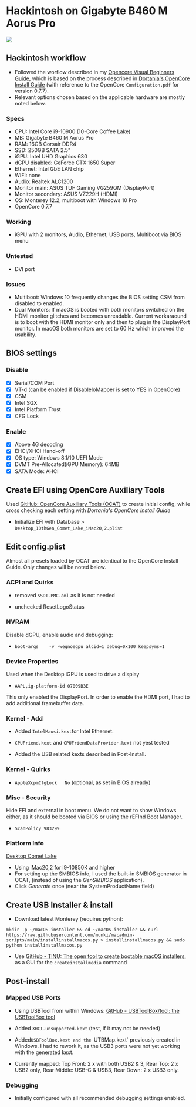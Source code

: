 # Hackintosh on Gigabyte B460 M Aorus Pro

![](Monterey_Hackintosh_B460M_Screenshot.png)

## Hackintosh workflow

- Followed the worflow described in my [Opencore Visual Beginners Guide](https://chriswayg.gitbook.io/opencore-visual-beginners-guide/), which is based on the process described in [Dortania's OpenCore Install Guide](https://dortania.github.io/OpenCore-Install-Guide/) (with reference to the OpenCore `Configuration.pdf` for version 0.7.7).
- Relevant options chosen based on the applicable hardware are mostly noted below.

### Specs

* CPU: Intel Core i9-10900 (10-Core Coffee Lake)
* MB: Gigabyte B460 M Aorus Pro
* RAM: 16GB Corsair DDR4
* SSD: 250GB SATA 2.5"
* iGPU: Intel UHD Graphics 630
* dGPU disabled: GeForce GTX 1650 Super
* Ethernet: Intel GbE LAN chip
* WIFI: none
* Audio: Realtek ALC1200
* Monitor main: ASUS TUF Gaming VG259QM (DisplayPort)
* Monitor secondary: ASUS VZ229H (HDMI)
* OS: Monterey 12.2, multiboot with Windows 10 Pro
* OpenCore 0.7.7

### Working

- iGPU with 2 monitors, Audio, Ethernet, USB ports, Multiboot via BIOS menu

### Untested

- DVI port

### Issues

- Multiboot: Windows 10 frequently changes the BIOS setting CSM from disabled to enabled.
- Dual Monitors: If macOS is booted with both monitors switched on the HDMI monitor glitches and becomes unreadable. Current workaraound is to boot with the HDMI monitor only and then to plug in the DisplayPort monitor. In macOS both monitors are set to 60 Hz which improved the usability.

## BIOS settings

### Disable

- [x] Serial/COM Port
- [x] VT-d (can be enabled if DisableIoMapper is set to YES in OpenCore)
- [x] CSM
- [x] Intel SGX
- [x] Intel Platform Trust
- [x] CFG Lock

### Enable

- [x] Above 4G decoding
- [x] EHCI/XHCI Hand-off
- [x] OS type: Windows 8.1/10 UEFI Mode
- [x] DVMT Pre-Allocated(iGPU Memory): 64MB
- [x] SATA Mode: AHCI

## Create EFI using OpenCore Auxiliary Tools

Used [GitHub: OpenCore Auxiliary Tools (OCAT)](https://github.com/ic005k/QtOpenCoreConfig) to create initial config, while cross checking each setting with *Dortania's OpenCore Install Guide*

- Initialize EFI with Database > `Desktop_10thGen_Comet_Lake_iMac20,2.plist`

## Edit config.plist

Almost all presets loaded by OCAT are identical to the OpenCore Install Guide. Only changes will be noted below.

### ACPI and Quirks

- removed `SSDT-PMC.aml` as it is not needed

- unchecked ResetLogoStatus

### NVRAM

Disable dGPU, enable audio and debugging:

- `boot-args    -v -wegnoegpu alcid=1 debug=0x100 keepsyms=1` 

### Device Properties

Used when the Desktop iGPU is used to drive a display

- `AAPL,ig-platform-id 07009B3E` 

This only enabled the DisplayPort. In order to enable the HDMI port, I had to add additional framebuffer data.

### Kernel - Add

- Added `IntelMausi.kext`for Intel Ethernet. 

- `CPUFriend.kext` and `CPUFriendDataProvider.kext` not yest tested

- Added the USB related kexts described in Post-Install.

### Kernel - Quirks

- `AppleXcpmCfgLock   No` (optional, as set in BIOS already)

### Misc - Security

Hide EFI and external in boot menu. We do not want to show Windows either, as it should be booted via BIOS or using the rEFInd Boot Manager.

- `ScanPolicy 983299`

### Platform Info

[Desktop Comet Lake](https://dortania.github.io/OpenCore-Install-Guide/config.plist/comet-lake.html#platforminfo)

- Using iMac20,2 for i9-10850K and higher
- For setting up the SMBIOS info, I used the built-in SMBIOS generator in OCAT, (instead of using the *GenSMBIOS* application).
- Click *Generate* once (near the SystemProductName field)

## Create USB Installer & install

- Download latest Monterey (requires python):

```
mkdir -p ~/macOS-installer && cd ~/macOS-installer && curl https://raw.githubusercontent.com/munki/macadmin-scripts/main/installinstallmacos.py > installinstallmacos.py && sudo python installinstallmacos.py
```

- Use [GitHub - TINU: The open tool to create bootable macOS installers.](https://github.com/ITzTravelInTime/TINU) as a GUI for the `createinstallmedia` command

## Post-install

### Mapped USB Ports

- Using USBTool from within Windows: [GitHub - USBToolBox/tool: the USBToolBox tool](https://github.com/USBToolBox/tool)

- Added `XHCI-unsupported.kext` (test, if it may not be needed)

- Added`USBToolBox.kext and the `UTBMap.kext` previously created in Windows. I had to rework it, as the USB3 ports were not yet working with the generated kext. 

- Currently mapped: Top Front: 2 x with both USB2 & 3, Rear Top: 2 x USB2 only, Rear Middle: USB-C & USB3, Rear Down: 2 x USB3 only.

### Debugging

- Initially configured with all recommended debugging settings enabled.
